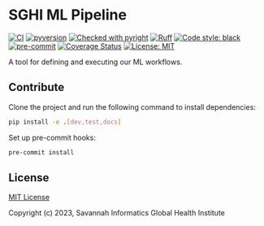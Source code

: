# SGHI ML Pipeline

[![CI](https://github.com/savannahghi/sghi-ml-pipeline/actions/workflows/ci.yml/badge.svg)](https://github.com/savannahghi/sghi-ml-pipeline/actions/workflows/ci.yml)
[![pyversion](https://camo.githubusercontent.com/64bafa7ada773716674e93fd8fbaa3f681e1748865cdcb47cc373579079b767f/68747470733a2f2f696d672e736869656c64732e696f2f707970692f707976657273696f6e732f7365747570746f6f6c732e737667)](https://camo.githubusercontent.com/64bafa7ada773716674e93fd8fbaa3f681e1748865cdcb47cc373579079b767f/68747470733a2f2f696d672e736869656c64732e696f2f707970692f707976657273696f6e732f7365747570746f6f6c732e737667)
[![Checked with pyright](https://microsoft.github.io/pyright/img/pyright_badge.svg)](https://microsoft.github.io/pyright/)
[![Ruff](https://img.shields.io/endpoint?url=https://raw.githubusercontent.com/astral-sh/ruff/main/assets/badge/v2.json)](https://github.com/astral-sh/ruff)
[![Code style: black](https://img.shields.io/badge/code%20style-black-000000.svg)](https://github.com/psf/black)
[![pre-commit](https://img.shields.io/badge/pre--commit-enabled-brightgreen?logo=pre-commit&logoColor=white)](https://github.com/pre-commit/pre-commit)
[![Coverage Status](https://coveralls.io/repos/github/savannahghi/sghi-ml-pipeline/badge.svg?branch=develop)](https://coveralls.io/github/savannahghi/sghi-ml-pipeline?branch=develop)
[![License: MIT](https://img.shields.io/badge/License-MIT-blue.svg)](https://github.com/savannahghi/sghi-ml-pipeline/blob/main/LICENSE)

A tool for defining and executing our ML workflows.

## Contribute

Clone the project and run the following command to install dependencies:

```bash
pip install -e .[dev,test,docs]
```

Set up pre-commit hooks:
```bash
pre-commit install
```

## License

[MIT License](https://github.com/savannahghi/sghi-ml-pipeline/blob/main/LICENSE)

Copyright (c) 2023, Savannah Informatics Global Health Institute
